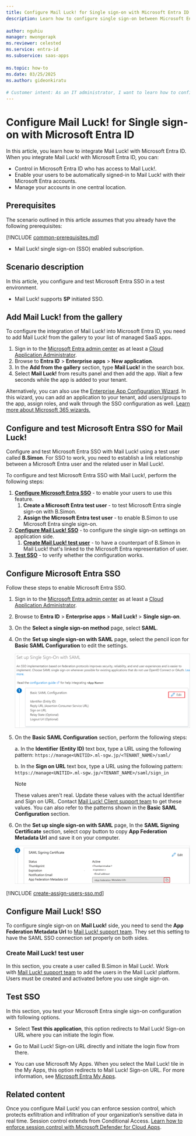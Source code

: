 ```yaml
---
title: Configure Mail Luck! for Single sign-on with Microsoft Entra ID
description: Learn how to configure single sign-on between Microsoft Entra ID and Mail Luck!.

author: nguhiu
manager: mwongerapk
ms.reviewer: celested
ms.service: entra-id
ms.subservice: saas-apps

ms.topic: how-to
ms.date: 03/25/2025
ms.author: gideonkiratu

# Customer intent: As an IT administrator, I want to learn how to configure single sign-on between Microsoft Entra ID and Mail Luck! so that I can control who has access to Mail Luck!, enable automatic sign-in with Microsoft Entra accounts, and manage my accounts in one central location.
---
```


# Configure Mail Luck! for Single sign-on with Microsoft Entra ID

In this article,  you learn how to integrate Mail Luck! with Microsoft Entra ID. When you integrate Mail Luck! with Microsoft Entra ID, you can:

* Control in Microsoft Entra ID who has access to Mail Luck!.
* Enable your users to be automatically signed-in to Mail Luck! with their Microsoft Entra accounts.
* Manage your accounts in one central location.

## Prerequisites
The scenario outlined in this article assumes that you already have the following prerequisites:

[!INCLUDE [common-prerequisites.md](~/identity/saas-apps/includes/common-prerequisites.md)]
* Mail Luck! single sign-on (SSO) enabled subscription.

## Scenario description

In this article,  you configure and test Microsoft Entra SSO in a test environment.

* Mail Luck! supports **SP** initiated SSO.

## Add Mail Luck! from the gallery

To configure the integration of Mail Luck! into Microsoft Entra ID, you need to add Mail Luck! from the gallery to your list of managed SaaS apps.

1. Sign in to the [Microsoft Entra admin center](https://entra.microsoft.com) as at least a [Cloud Application Administrator](~/identity/role-based-access-control/permissions-reference.md#cloud-application-administrator).
1. Browse to **Entra ID** > **Enterprise apps** > **New application**.
1. In the **Add from the gallery** section, type **Mail Luck!** in the search box.
1. Select **Mail Luck!** from results panel and then add the app. Wait a few seconds while the app is added to your tenant.

 Alternatively, you can also use the [Enterprise App Configuration Wizard](https://portal.office.com/AdminPortal/home?Q=Docs#/azureadappintegration). In this wizard, you can add an application to your tenant, add users/groups to the app, assign roles, and walk through the SSO configuration as well. [Learn more about Microsoft 365 wizards.](/microsoft-365/admin/misc/azure-ad-setup-guides)

<a name='configure-and-test-azure-ad-sso-for-mail-luck'></a>

## Configure and test Microsoft Entra SSO for Mail Luck!

Configure and test Microsoft Entra SSO with Mail Luck! using a test user called **B.Simon**. For SSO to work, you need to establish a link relationship between a Microsoft Entra user and the related user in Mail Luck!.

To configure and test Microsoft Entra SSO with Mail Luck!, perform the following steps:

1. **[Configure Microsoft Entra SSO](#configure-azure-ad-sso)** - to enable your users to use this feature.
    1. **Create a Microsoft Entra test user** - to test Microsoft Entra single sign-on with B.Simon.
    1. **Assign the Microsoft Entra test user** - to enable B.Simon to use Microsoft Entra single sign-on.
1. **[Configure Mail Luck! SSO](#configure-mail-luck-sso)** - to configure the single sign-on settings on application side.
    1. **[Create Mail Luck! test user](#create-mail-luck-test-user)** - to have a counterpart of B.Simon in Mail Luck! that's linked to the Microsoft Entra representation of user.
1. **[Test SSO](#test-sso)** - to verify whether the configuration works.

<a name='configure-azure-ad-sso'></a>

## Configure Microsoft Entra SSO

Follow these steps to enable Microsoft Entra SSO.

1. Sign in to the [Microsoft Entra admin center](https://entra.microsoft.com) as at least a [Cloud Application Administrator](~/identity/role-based-access-control/permissions-reference.md#cloud-application-administrator).
1. Browse to **Entra ID** > **Enterprise apps** > **Mail Luck!** > **Single sign-on**.
1. On the **Select a single sign-on method** page, select **SAML**.
1. On the **Set up single sign-on with SAML** page, select the pencil icon for **Basic SAML Configuration** to edit the settings.

   ![Edit Basic SAML Configuration](common/edit-urls.png)

1. On the **Basic SAML Configuration** section, perform the following steps:

    a. In the **Identifier (Entity ID)** text box, type a URL using the following pattern:
    `https://manage<UNITID>.ml-sgw.jp/<TENANT_NAME>/saml/`

	b. In the **Sign on URL** text box, type a URL using the following pattern:
    `https://manage<UNITID>.ml-sgw.jp/<TENANT_NAME>/saml/sign_in`

	> [!NOTE]
	> These values aren't real. Update these values with the actual Identifier and Sign on URL. Contact [Mail Luck! Client support team](https://customer.nttpc.co.jp/cgi-bin/form/inquiry_index.cgi) to get these values. You can also refer to the patterns shown in the **Basic SAML Configuration** section.

1. On the **Set up single sign-on with SAML** page, In the **SAML Signing Certificate** section, select copy button to copy **App Federation Metadata Url** and save it on your computer.

	![The Certificate download link](common/copy-metadataurl.png)

<a name='create-an-azure-ad-test-user'></a>

[!INCLUDE [create-assign-users-sso.md](~/identity/saas-apps/includes/create-assign-users-sso.md)]

## Configure Mail Luck! SSO

To configure single sign-on on **Mail Luck!** side, you need to send the **App Federation Metadata Url** to [Mail Luck! support team](https://customer.nttpc.co.jp/cgi-bin/form/inquiry_index.cgi). They set this setting to have the SAML SSO connection set properly on both sides.

### Create Mail Luck! test user

In this section, you create a user called B.Simon in Mail Luck!. Work with [Mail Luck! support team](https://customer.nttpc.co.jp/cgi-bin/form/inquiry_index.cgi) to add the users in the Mail Luck! platform. Users must be created and activated before you use single sign-on.

## Test SSO

In this section, you test your Microsoft Entra single sign-on configuration with following options. 

* Select **Test this application**, this option redirects to Mail Luck! Sign-on URL where you can initiate the login flow. 

* Go to Mail Luck! Sign-on URL directly and initiate the login flow from there.

* You can use Microsoft My Apps. When you select the Mail Luck! tile in the My Apps, this option redirects to Mail Luck! Sign-on URL. For more information, see [Microsoft Entra My Apps](/azure/active-directory/manage-apps/end-user-experiences#azure-ad-my-apps).

## Related content

Once you configure Mail Luck! you can enforce session control, which protects exfiltration and infiltration of your organization’s sensitive data in real time. Session control extends from Conditional Access. [Learn how to enforce session control with Microsoft Defender for Cloud Apps](/cloud-app-security/proxy-deployment-aad).
